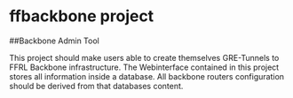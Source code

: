 # ffbackbone project

##Backbone Admin Tool

This project should make users able to create themselves GRE-Tunnels to FFRL Backbone infrastructure.
The Webinterface contained in this project stores all information inside a database.
All backbone routers configuration should be derived from that databases content.
